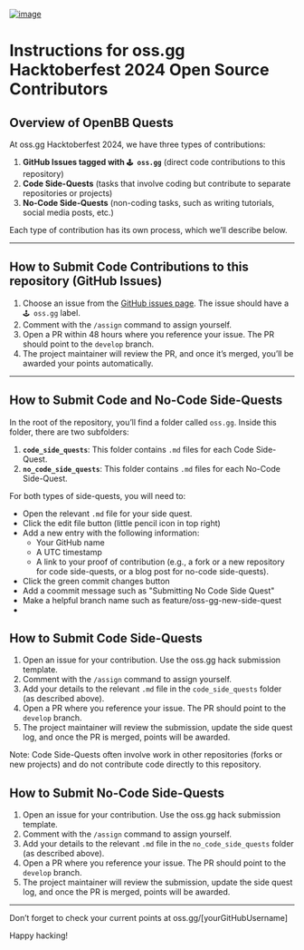 [![image](https://github.com/user-attachments/assets/db4855e3-a94b-49ba-bd93-328caa323bf9)](https://oss.gg)


# Instructions for oss.gg Hacktoberfest 2024 Open Source Contributors

## Overview of OpenBB Quests

At oss.gg Hacktoberfest 2024, we have three types of contributions:

1. **GitHub Issues tagged with `🕹️ oss.gg`** (direct code contributions to this repository)
2. **Code Side-Quests** (tasks that involve coding but contribute to separate repositories or projects)
3. **No-Code Side-Quests** (non-coding tasks, such as writing tutorials, social media posts, etc.)

Each type of contribution has its own process, which we’ll describe below.

---

## How to Submit Code Contributions to this repository (GitHub Issues)

1. Choose an issue from the [GitHub issues page](https://github.com/OpenBB-Finance/OpenBB/issues). The issue should have a `🕹️ oss.gg` label.
2. Comment with the `/assign` command to assign yourself.
3. Open a PR within 48 hours where you reference your issue. The PR should point to the `develop` branch.
4. The project maintainer will review the PR, and once it’s merged, you’ll be awarded your points automatically.

---

## How to Submit Code and No-Code Side-Quests

In the root of the repository, you’ll find a folder called `oss.gg`. Inside this folder, there are two subfolders:

1. **`code_side_quests`**: This folder contains `.md` files for each Code Side-Quest.
2. **`no_code_side_quests`**: This folder contains `.md` files for each No-Code Side-Quest.

For both types of side-quests, you will need to:

- Open the relevant `.md` file for your side quest.
- Click the edit file button (little pencil icon in top right)
- Add a new entry with the following information:
  - Your GitHub name
  - A UTC timestamp
  - A link to your proof of contribution (e.g., a fork or a new repository for code side-quests, or a blog post for no-code side-quests).
- Click the green commit changes button
- Add a coommit message such as "Submitting No Code Side Quest"
- Make a helpful branch name such as feature/oss-gg-new-side-quest
-  

## How to Submit Code Side-Quests

1. Open an issue for your contribution. Use the oss.gg hack submission template.
2. Comment with the `/assign` command to assign yourself.
3. Add your details to the relevant `.md` file in the `code_side_quests` folder (as described above).
4. Open a PR where you reference your issue. The PR should point to the `develop` branch.
5. The project maintainer will review the submission, update the side quest log, and once the PR is merged, points will be awarded.

Note: Code Side-Quests often involve work in other repositories (forks or new projects) and do not contribute code directly to this repository.

## How to Submit No-Code Side-Quests

1. Open an issue for your contribution. Use the oss.gg hack submission template.
2. Comment with the `/assign` command to assign yourself.
3. Add your details to the relevant `.md` file in the `no_code_side_quests` folder (as described above).
4. Open a PR where you reference your issue. The PR should point to the `develop` branch.
5. The project maintainer will review the submission, update the side quest log, and once the PR is merged, points will be awarded.

---

Don’t forget to check your current points at oss.gg/[yourGitHubUsername]

Happy hacking!
